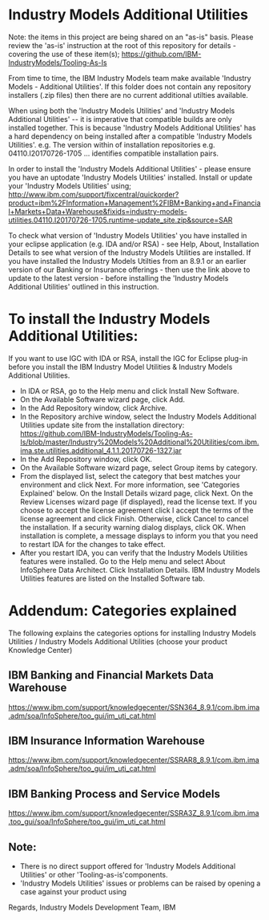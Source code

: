 # Industry Models Additional Utilities

Note: the items in this project are being shared on an "as-is" basis. 
Please review the 'as-is' instruction at the root of this repository for details - covering the use of these item(s);
https://github.com/IBM-IndustryModels/Tooling-As-Is

From time to time, the IBM Industry Models team  make available 'Industry Models - Additional Utilities'. If this folder does not contain any repository installers (.zip files) then there are no current additional utilties available. 

When using both the 'Industry Models Utilities' and 'Industry Models Additional Utilities' -- it is imperative that compatible builds
are only installed together. This is because 'Industry Models Additional Utilities' has a hard dependency on being installed after
a compatible 'Industry Models Utilities'. e.g. The version within of installation repositories e.g. 04110.I20170726-1705 ... identifies compatible installation pairs.

In order to install the 'Industry Models Additional Utilities' - please ensure you have an uptodate 'Industry Models Utilities' installed. Install or update your 'Industry Models Utilities' using;
http://www.ibm.com/support/fixcentral/quickorder?product=ibm%2FInformation+Management%2FIBM+Banking+and+Financial+Markets+Data+Warehouse&fixids=industry-models-utilities.04110.I20170726-1705.runtime-update_site.zip&source=SAR

To check what version of 'Industry Models Utilities' you have installed in your eclipse application (e.g. IDA and/or RSA) - see Help, About, Installation Details to see what version of the Industry Models Utilities are installed. If you have installed the Industry Models Utilties from an 8.9.1 or an earlier version of our Banking or Insurance offerings - then use the link above to update to the latest version - before installing the 'Industry Models Additional Utilities' outlined in this instruction.

# To install the Industry Models Additional Utilities:
If you want to use IGC with IDA or RSA, install the IGC for Eclipse plug-in before you install the IBM Industry Model Utilities & Industry Models Additional Utilities.
* In IDA or RSA, go to the Help menu and click Install New Software.
* On the Available Software wizard page, click Add.
* In the Add Repository window, click Archive.
* In the Repository archive window, select the Industry Models Additional Utilities update site from the installation directory:
       https://github.com/IBM-IndustryModels/Tooling-As-Is/blob/master/Industry%20Models%20Additional%20Utilities/com.ibm.ima.ste.utilities.additional_4.1.1.20170726-1327.jar
* In the Add Repository window, click OK.
* On the Available Software wizard page, select Group items by category.
* From the displayed list, select the category that best matches your environment and click Next. For more information, see 'Categories Explained' below.
    On the Install Details wizard page, click Next.
    On the Review Licenses wizard page (if displayed), read the license text. If you choose to accept the license agreement click I accept the terms of the license agreement and click Finish. Otherwise, click Cancel to cancel the installation.
    If a security warning dialog displays, click OK. When installation is complete, a message displays to inform you that you need to restart IDA for the changes to take effect.
* After you restart IDA, you can verify that the Industry Models Utilities features were installed. Go to the Help menu and select About InfoSphere Data Architect. Click Installation Details. IBM Industry Models Utilities features are listed on the Installed Software tab.

# Addendum: Categories explained
The following explains the categories options for installing Industry Models Utilities / Industry Models Additional Utilities
(choose your product Knowledge Center)

## IBM Banking and Financial Markets Data Warehouse
https://www.ibm.com/support/knowledgecenter/SSN364_8.9.1/com.ibm.ima.adm/soa/InfoSphere/too_gui/im_uti_cat.html

## IBM Insurance Information Warehouse
https://www.ibm.com/support/knowledgecenter/SSRAR8_8.9.1/com.ibm.ima.adm/soa/InfoSphere/too_gui/im_uti_cat.html

## IBM Banking Process and Service Models
https://www.ibm.com/support/knowledgecenter/SSRA3Z_8.9.1/com.ibm.ima.too_gui/soa/InfoSphere/too_gui/im_uti_cat.html

## Note: 
* There is no direct support offered for 'Industry Models Additional Utilities' or other 'Tooling-as-is'components. 
* 'Industry Models Utilities' issues or problems can be raised by opening a case against your product using  

Regards,
Industry Models Development Team, IBM
